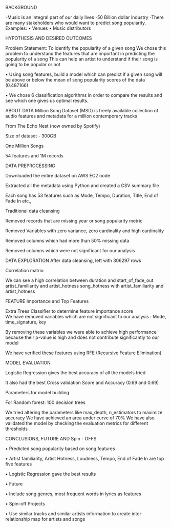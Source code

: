 BACKGROUND

-Music is an integral part of our daily lives 
-50 Billion dollar industry 
-There are many stakeholders who would want to predict song popularity. 
Examples: 
           • Venues 
           • Music distributors 
           
HYPOTHESIS AND DESIRED OUTCOMES

Problem Statement: To identify the popularity of a given song
We chose this problem to understand the features that are important in predicting the popularity of a song
This can help an artist to understand if their song is going to be popular or not 

• Using song features, build a model which can predict if a given song will be above or below the mean of song popularity scores of the data (0.487166) 

• We chose 6 classification algorithms in order to compare the results and see which one gives us optimal results.

ABOUT DATA
Million Song Dataset (MSD) is freely available collection of audio features and metadata for a million contemporary tracks 

From The Echo Nest (now owned by Spotify) 

Size of dataset - 300GB

One Million Songs 

54 features and 1M records

DATA PREPROCESSING

Downloaded the entire dataset on AWS EC2 node 

Extracted all the metadata using Python and created a CSV summary file 

Each song has 53 features such as Mode, Tempo, Duration, Title,    End of Fade In etc.,

Traditional data cleansing 

Removed records that are missing year or song popularity metric 

Removed Variables with zero variance, zero cardinality and high cardinality 

Removed columns which had more than 50% missing data

Removed columns which were not significant for our analysis


DATA EXPLORATION
After data cleansing, left with 306297 rows 

Correlation matrix: 

We can see a high correlation between
duration and  start_of_fade_out
artist_familiarity and artist_hotness
song_hotness with artist_familiarity and artist_hotness


FEATURE Importance and Top Features 

Extra Trees Classifier to determine feature importance score  
We have removed variables which are not significant to our analysis :
Mode, time_signature, key

By removing these variables we were able to achieve high performance because their p-value is high and does not contribute significantly to our model

We have verified these features using RFE (Recursive Feature Elimination)


MODEL EVALUATION

Logistic Regression gives the best accuracy of all the models tried
 
It also had the best Cross validation Score and  Accuracy (0.69 and 0.69)

Parameters for model building

For Random forest: 100 decision trees

We tried altering the parameters like max_depth, n_estimators to maximize accuracy
We have achieved an area under curve of 70%
We have also validated the model by checking the evaluation metrics for different thresholds 


CONCLUSIONS, FUTURE AND Spin - OFFS

• Predicted song popularity based on song features 

• Artist familiarity, Artist Hotness, Loudness, Tempo, End of Fade In are top five features 

• Logistic Regression gave the best results 

• Future 

• Include song genres, most frequent words in lyrics as features 

• Spin-off Projects 

• Use similar tracks and similar artists information to create inter-relationship map for artists and songs 



